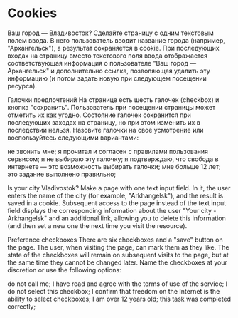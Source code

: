 # Cookies

Ваш город — Владивосток?
Сделайте страницу с одним текстовым полем ввода. В него пользователь вводит название города (например, "Архангельск"), а результат сохраняется в cookie.
При последующих входах на страницу вместо текстового поля ввода отображается соответствующая информация о пользователе "Ваш город — Архангельск" и дополнительно ссылка,
позволяющая удалить эту информацию (и потом задать новую при следующем посещении ресурса).

Галочки предпочтений
На странице есть шесть галочек (checkbox) и кнопка "сохранить". Пользователь при посещении страницы может отметить их как угодно.
Состояние галочек сохранится при последующих заходах на страницу, но при этом изменить их в последствии нельзя.
Назовите галочки на своё усмотрение или воспользуйтесь следующими вариантами:

не звонить мне;
я прочитал и согласен с правилами пользования сервисом;
я не выбираю эту галочку;
я подтверждаю, что свобода в интернете — это возможность выбирать галочки;
мне больше 12 лет;
это задание выполнено правильно;

Is your city Vladivostok?
Make a page with one text input field. In it, the user enters the name of the city (for example, "Arkhangelsk"), and the result is saved in a cookie.
Subsequent access to the page instead of the text input field displays the corresponding information about the user "Your city - Arkhangelsk" and an additional link,
allowing you to delete this information (and then set a new one the next time you visit the resource).

Preference checkboxes
There are six checkboxes and a "save" button on the page. The user, when visiting the page, can mark them as they like.
The state of the checkboxes will remain on subsequent visits to the page, but at the same time they cannot be changed later.
Name the checkboxes at your discretion or use the following options:

do not call me;
I have read and agree with the terms of use of the service;
I do not select this checkbox;
I confirm that freedom on the Internet is the ability to select checkboxes;
I am over 12 years old;
this task was completed correctly;
